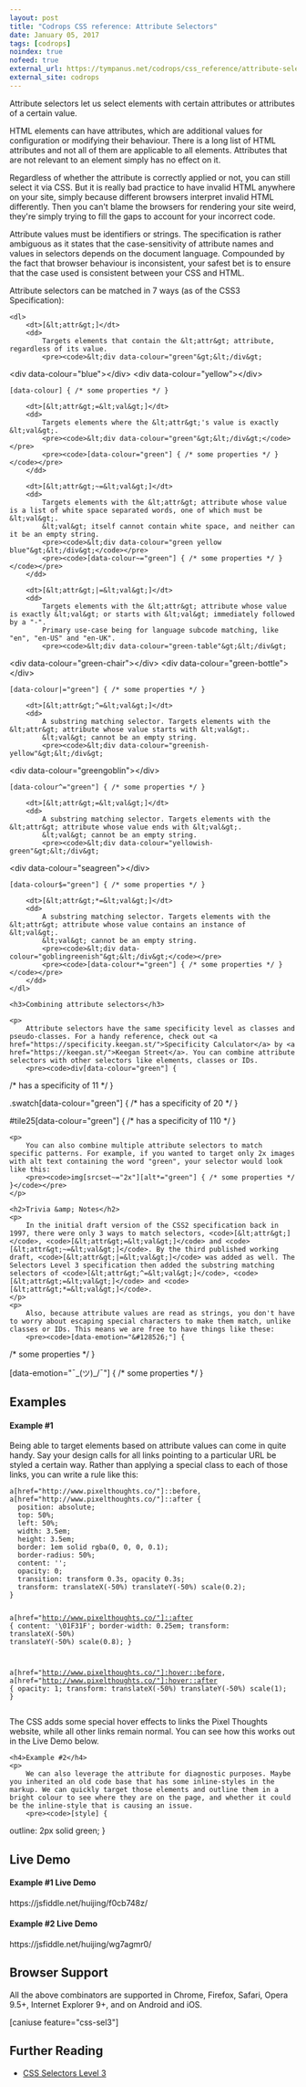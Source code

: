 ```yaml
---
layout: post
title: "Codrops CSS reference: Attribute Selectors"
date: January 05, 2017
tags: [codrops]
noindex: true
nofeed: true
external_url: https://tympanus.net/codrops/css_reference/attribute-selectors/
external_site: codrops
---
```

<div class="ct-cssref-description">
    <p>
        Attribute selectors let us select elements with certain attributes or attributes of a certain value.
    </p>
    <p>
        HTML elements can have attributes, which are additional values for configuration or modifying their behaviour. There is a long list of HTML attributes and not all of them are applicable to all elements. Attributes that are not relevant to an element simply has no effect on it.
    </p>
    <p>
        Regardless of whether the attribute is correctly applied or not, you can still select it via CSS. But it is really bad practice to have invalid HTML anywhere on your site, simply because different browsers interpret invalid HTML differently. Then you can't blame the browsers for rendering your site weird, they're simply trying to fill the gaps to account for your incorrect code.
    </p>
    <p>
        Attribute values must be identifiers or strings. The specification is rather ambiguous as it states that the case-sensitivity of attribute names and values in selectors depends on the document language. Compounded by the fact that browser behaviour is inconsistent, your safest bet is to ensure that the case used is consistent between your CSS and HTML.
    </p>
    <p>
        Attribute selectors can be matched in 7 ways (as of the CSS3 Specification):
    </p>

    <dl>
        <dt>[&lt;attr&gt;]</dt>
        <dd>
            Targets elements that contain the &lt;attr&gt; attribute, regardless of its value.
            <pre><code>&lt;div data-colour="green"&gt;&lt;/div&gt;
&lt;div data-colour="blue"&gt;&lt;/div&gt;
&lt;div data-colour="yellow"&gt;&lt;/div&gt;</code></pre>
            <pre><code>[data-colour] { /* some properties */ }</code></pre>
        </dd>

        <dt>[&lt;attr&gt;=&lt;val&gt;]</dt>
        <dd>
            Targets elements where the &lt;attr&gt;'s value is exactly &lt;val&gt;.
            <pre><code>&lt;div data-colour="green"&gt;&lt;/div&gt;</code></pre>
            <pre><code>[data-colour="green"] { /* some properties */ }</code></pre>
        </dd>

        <dt>[&lt;attr&gt;~=&lt;val&gt;]</dt>
        <dd>
            Targets elements with the &lt;attr&gt; attribute whose value is a list of white space separated words, one of which must be &lt;val&gt;.
            &lt;val&gt; itself cannot contain white space, and neither can it be an empty string.
            <pre><code>&lt;div data-colour="green yellow blue"&gt;&lt;/div&gt;</code></pre>
            <pre><code>[data-colour~="green"] { /* some properties */ }</code></pre>
        </dd>

        <dt>[&lt;attr&gt;|=&lt;val&gt;]</dt>
        <dd>
            Targets elements with the &lt;attr&gt; attribute whose value is exactly &lt;val&gt; or starts with &lt;val&gt; immediately followed by a "-".
            Primary use-case being for language subcode matching, like "en", "en-US" and "en-UK".
            <pre><code>&lt;div data-colour="green-table"&gt;&lt;/div&gt;
&lt;div data-colour="green-chair"&gt;&lt;/div&gt;
&lt;div data-colour="green-bottle"&gt;&lt;/div&gt;</code></pre>
            <pre><code>[data-colour|="green"] { /* some properties */ }</code></pre>
        </dd>

        <dt>[&lt;attr&gt;^=&lt;val&gt;]</dt>
        <dd>
            A substring matching selector. Targets elements with the &lt;attr&gt; attribute whose value starts with &lt;val&gt;.
            &lt;val&gt; cannot be an empty string.
            <pre><code>&lt;div data-colour="greenish-yellow"&gt;&lt;/div&gt;
&lt;div data-colour="greengoblin"&gt;&lt;/div&gt;</code></pre>
            <pre><code>[data-colour^="green"] { /* some properties */ }</code></pre>
        </dd>

        <dt>[&lt;attr&gt;=&lt;val&gt;]</dt>
        <dd>
            A substring matching selector. Targets elements with the &lt;attr&gt; attribute whose value ends with &lt;val&gt;.
            &lt;val&gt; cannot be an empty string.
            <pre><code>&lt;div data-colour="yellowish-green"&gt;&lt;/div&gt;
&lt;div data-colour="seagreen"&gt;&lt;/div&gt;</code></pre>
            <pre><code>[data-colour$="green"] { /* some properties */ }</code></pre>
        </dd>

        <dt>[&lt;attr&gt;*=&lt;val&gt;]</dt>
        <dd>
            A substring matching selector. Targets elements with the &lt;attr&gt; attribute whose value contains an instance of &lt;val&gt;.
            &lt;val&gt; cannot be an empty string.
            <pre><code>&lt;div data-colour="goblingreenish"&gt;&lt;/div&gt;</code></pre>
            <pre><code>[data-colour*="green"] { /* some properties */ }</code></pre>
        </dd>
    </dl>

    <h3>Combining attribute selectors</h3>

    <p>
        Attribute selectors have the same specificity level as classes and pseudo-classes. For a handy reference, check out <a href="https://specificity.keegan.st/">Specificity Calculator</a> by <a href="https://keegan.st/">Keegan Street</a>. You can combine attribute selectors with other selectors like elements, classes or IDs.
        <pre><code>div[data-colour="green"] {
  /* has a specificity of 11 */
}

.swatch[data-colour="green"] {
  /* has a specificity of 20 */
}

#tile25[data-colour="green"] {
  /* has a specificity of 110 */
}</code></pre>
    </p>

    <p>
        You can also combine multiple attribute selectors to match specific patterns. For example, if you wanted to target only 2x images with alt text containing the word "green", your selector would look like this:
        <pre><code>img[srcset~="2x"][alt*="green"] { /* some properties */ }</code></pre>
    </p>

    <h2>Trivia &amp; Notes</h2>
    <p>
        In the initial draft version of the CSS2 specification back in 1997, there were only 3 ways to match selectors, <code>[&lt;attr&gt;]</code>, <code>[&lt;attr&gt;=&lt;val&gt;]</code> and <code>[&lt;attr&gt;~=&lt;val&gt;]</code>. By the third published working draft, <code>[&lt;attr&gt;|=&lt;val&gt;]</code> was added as well. The Selectors Level 3 specification then added the substring matching selectors of <code>[&lt;attr&gt;^=&lt;val&gt;]</code>, <code>[&lt;attr&gt;=&lt;val&gt;]</code> and <code>[&lt;attr&gt;*=&lt;val&gt;]</code>.
    </p>
    <p>
        Also, because attribute values are read as strings, you don't have to worry about escaping special characters to make them match, unlike classes or IDs. This means we are free to have things like these:
        <pre><code>[data-emotion="&#128526;"] {
  /* some properties */ 
}

[data-emotion="¯\_(&#12484;)_/¯"] {
  /* some properties */
}</code></pre>
    </p>
</div>

<div class="ct-cssref-examples">
    <h2>Examples</h2>
    <h4>Example #1</h4>
    <p>
        Being able to target elements based on attribute values can come in quite handy. Say your design calls for all links pointing to a particular URL be styled a certain way. Rather than applying a special class to each of those links, you can write a rule like this:
        <pre><code>a[href="http://www.pixelthoughts.co/"]::before,
a[href="http://www.pixelthoughts.co/"]::after {
  position: absolute;
  top: 50%;
  left: 50%;
  width: 3.5em;
  height: 3.5em;
  border: 1em solid rgba(0, 0, 0, 0.1);
  border-radius: 50%;
  content: '';
  opacity: 0;
  transition: transform 0.3s, opacity 0.3s;
  transform: translateX(-50%) translateY(-50%) scale(0.2);
}

a[href="http://www.pixelthoughts.co/"]::after {
  content: '\01F31F';
  border-width: 0.25em;
  transform: translateX(-50%) translateY(-50%) scale(0.8);
}

a[href="http://www.pixelthoughts.co/"]:hover::before,
a[href="http://www.pixelthoughts.co/"]:hover::after {
  opacity: 1;
  transform: translateX(-50%) translateY(-50%) scale(1);
}</code></pre>
        The CSS adds some special hover effects to links the Pixel Thoughts website, while all other links remain normal. You can see how this works out in the Live Demo below.
    </p>

    <h4>Example #2</h4>
    <p>
        We can also leverage the attribute for diagnostic purposes. Maybe you inherited an old code base that has some inline-styles in the markup. We can quickly target those elements and outline them in a bright colour to see where they are on the page, and whether it could be the inline-style that is causing an issue.
        <pre><code>[style] {
  outline: 2px solid green; 
}</code></pre>
    </p>
</div>

<div class="ct-cssref-demo">
    <h2>Live Demo</h2>
    <h4>Example #1 Live Demo</h4>
    https://jsfiddle.net/huijing/f0cb748z/
    <h4>Example #2 Live Demo</h4>
    https://jsfiddle.net/huijing/wg7agmr0/
</div>

<div class="ct-cssref-support">
    <h2>Browser Support</h2>
    <p>
        All the above combinators are supported in Chrome, Firefox, Safari, Opera 9.5+, Internet Explorer 9+, and on Android and iOS.
    </p>
[caniuse feature="css-sel3"]
</div>

<div class="ct-cssref-further-reading">
    <h2>Further Reading</h2>
    <ul>
        <li>
            <a href="http://www.w3.org/TR/css3-selectors/#attribute-selectors">CSS Selectors Level 3</a>
        </li>
    </ul>
</div>
